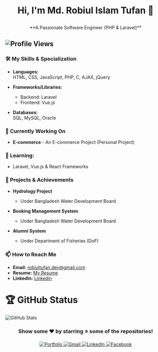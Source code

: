 
# <p align="center">Hi, I'm Md. Robiul Islam Tufan 👋  </p>

<p align="center">**A Passionate Software Engineer (PHP & Laravel)**</p> 

![Profile Views](https://komarev.com/ghpvc/?username=tufan3&color=blue)
---
### 🛠️ **My Skills & Specialization**  
- **Languages:**  
  HTML, CSS, JavaScript, PHP, C, AJAX, jQuery  

- **Frameworks/Libraries:**  
  - Backend: Laravel  
  - Frontend: Vue.js  

- **Databases:**  
  SQL, MySQL, Oracle  

### 🔭 **Currently Working On**  
- **E-commerce** - An E-commerce Project (Personal Project)  


### 🌱 **Learning:**  
- Laravel, Vue.js & React Frameworks  


### 📝 **Projects & Achievements**  
- **Hydrology Project**  
  - Under Bangladesh Water Development Board  

- **Booking Management System**  
  - Under Bangladesh Water Development Board  

- **Alumni System**  
  - Under Department of Fisheries (DoF) 


### 📫 **How to Reach Me**  
- **Email:** robiultufan.dev@gmail.com  
- **Resume:** [My Resume](https://drive.google.com/file/d/1sIyBoaNVQQpJN3oVnYC_ZFveFmJd65_e/view)  
- **LinkedIn:** [Linkedin](https://linkedin.com/in/tufan3)  

# 🏆 **GitHub Status** 
![GitHub Stats](https://github-readme-stats.vercel.app/api?username=tufan3&show_icons=true&theme=radical) 

### <p align="center">Show some ❤️ by starring ⭐ some of the repositories!</p>

<p align="center">
  <a href="https://your-portfolio-link.com" target="_blank">
    <img src="https://img.shields.io/badge/Portfolio-00A98F?style=for-the-badge&logo=Polywork&logoColor=white" alt="Portfolio" />
  </a>
  <a href="mailto:robiultufan.dev@gmail.com" target="_blank">
    <img src="https://img.shields.io/badge/Gmail-D14836?style=for-the-badge&logo=gmail&logoColor=white" alt="Gmail" />
  </a>
  <a href="https://linkedin.com/in/tufan3" target="_blank">
    <img src="https://img.shields.io/badge/LinkedIn-0077B5?style=for-the-badge&logo=linkedin&logoColor=white" alt="LinkedIn" />
  </a>
  <a href="https://facebook.com/your-profile-link" target="_blank">
    <img src="https://img.shields.io/badge/Facebook-1877F2?style=for-the-badge&logo=facebook&logoColor=white" alt="Facebook" />
  </a>
</p>

